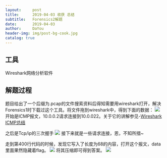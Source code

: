 ```yaml
---
layout:     post
title:      2019-04-03 收获 总结
subtitle:   Forensics2解题
date:       2019-04-03
author:     DaYou
header-img: img/post-bg-cook.jpg
catalog: true
---
```



## 工具
Wireshark网络分析软件

##  解题过程

题目给出了一个后缀为.pcap的文件搜索资料后得知需要用wireshark打开，解决Forensics1时下载过这个工具。将文件拖到wireshark中，得到下面的数据：
![](https://wx4.sinaimg.cn/mw1024/0079f8Holy1g1pumwdkh3j30o5094aa5.jpg)
开始是ICMP报文，10.0.0.2请求连接到10.0.022。关于它的讲解参见-[Wireshark ICMP总结](hthttps://blog.csdn.net/ahafg/article/details/51009867)

之后是Tcp/ip的三次握手
![](https://wx2.sinaimg.cn/mw1024/0079f8Holy1g1put2xtd2j30m801kweh.jpg)
接下来就是一些请求连接，恩，不知所措~

走到第400行代码的时候，发现它写入了长度为68的内容，打开这个报文，data里面果然隐藏着flag。
![](https://wx2.sinaimg.cn/mw1024/0079f8Holy1g1pumwaoqrj30h307ujrd.jpg)
将其压缩即可得到答案。
![](https://wx3.sinaimg.cn/mw1024/0079f8Holy1g1pumw7xymj30b303k3ya.jpg)